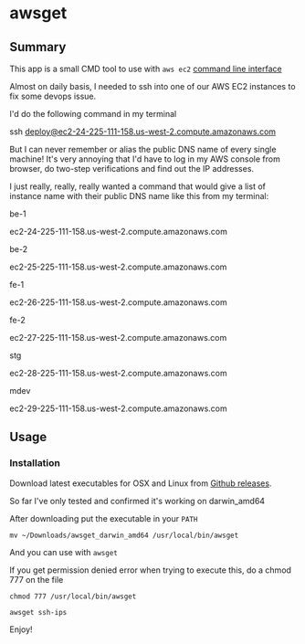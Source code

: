 # awsget

## Summary

This app is a small CMD tool to use with `aws ec2` [command line interface](http://docs.aws.amazon.com/cli/latest/reference/ec2/)

Almost on daily basis, I needed to ssh into one of our AWS EC2 instances to fix some devops issue.

I'd do the following command in my terminal

ssh deploy@ec2-24-225-111-158.us-west-2.compute.amazonaws.com

But I can never remember or alias the public DNS name of every single machine!
It's very annoying that I'd have to log in my AWS console from browser, do two-step verifications and find out the IP addresses.

I just really, really, really wanted a command that would give a list of instance name with their public DNS name like this from my terminal:

be-1

ec2-24-225-111-158.us-west-2.compute.amazonaws.com

be-2

ec2-25-225-111-158.us-west-2.compute.amazonaws.com

fe-1

ec2-26-225-111-158.us-west-2.compute.amazonaws.com

fe-2

ec2-27-225-111-158.us-west-2.compute.amazonaws.com

stg

ec2-28-225-111-158.us-west-2.compute.amazonaws.com

mdev

ec2-29-225-111-158.us-west-2.compute.amazonaws.com


## Usage

### Installation

Download latest executables for OSX and Linux from [Github releases](https://github.com/stephensxu/awsget/releases).

So far I've only tested and confirmed it's working on darwin_amd64

After downloading put the executable in your `PATH`

`mv ~/Downloads/awsget_darwin_amd64 /usr/local/bin/awsget`

And you can use with `awsget`

If you get permission denied error when trying to execute this, do a chmod 777 on the file

`chmod 777 /usr/local/bin/awsget`

`awsget ssh-ips`

Enjoy!

